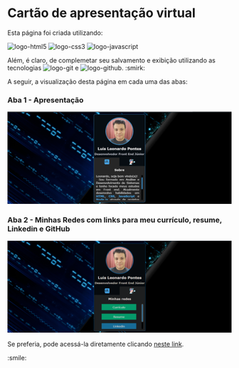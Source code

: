<h1>Cartão de apresentação virtual</h1>
    <p>Esta página foi criada utilizando:</p>
    <img src="https://img.shields.io/badge/HTML5-E34F26?style=for-the-badge&logo=html5&logoColor=white "
        alt="logo-html5">
    <img src="https://img.shields.io/badge/CSS3-1572B6?style=for-the-badge&logo=css3&logoColor=white" alt="logo-css3">
    <img src="https://img.shields.io/badge/JavaScript-F7DF1E?style=for-the-badge&logo=javascript&logoColor=black"
        alt="logo-javascript">
    <p>Além, é claro, de complemetar seu salvamento e exibição utilizando
        as tecnologias <img src="https://img.shields.io/badge/GIT-E44C30?style=for-the-badge&logo=git&logoColor=white"
            alt="logo-git">
        e
        <img src="https://img.shields.io/badge/GitHub-100000?style=for-the-badge&logo=github&logoColor=white"
            alt="logo-github">. :smirk:
    </p>
    <p>A seguir, a visualização desta página em cada uma das abas:</p>
    <h3>Aba 1 - Apresentação</h3>
    <img src="https://raw.githubusercontent.com/LuisPontesLS/presentation-card/2c6ca0cf1197657c5aa885e3b4c0a2efa54fbc16/src/assets/readme-1.png"
        alt="Print da tela com a aba 'Sobre' selecionada.">
    <h3>Aba 2 - Minhas Redes com <strong>links</strong> para meu currículo, resume, Linkedin e GitHub</h3>
    <img src="https://github.com/LuisPontesLS/presentation-card/blob/master/src/assets/readme-2.png?raw=true"
        alt="Print da tela com a aba 'Minhas Redes' selecionada.">
    <p>Se preferia, pode acessá-la diretamente clicando <a href="https://luispontesls.github.io/presentation-card/"
            target="_blank">neste link</a>.</p> :smile:

